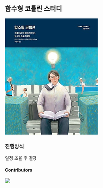 ## 함수형 코틀린 스터디

![Cover](assets/cover.jpeg)

### 진행방식

일정 조율 후 결정

#### Contributors

<a href="https://github.com/SoHotStudy/Functional-Kotlin/graphs/contributors">
  <img src="https://contributors-img.web.app/image?repo=SoHotStudy/Learning-Concurrency-In-Kotlin" />
</a>
